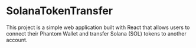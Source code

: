 # SolanaTokenTransfer
This project is a simple web application built with React that allows users to connect their Phantom Wallet and transfer Solana (SOL) tokens to another account.
